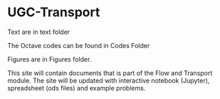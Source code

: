 # UGC-Transport

Text are in text folder


The Octave codes can be found in Codes Folder


Figures are in Figures folder.

This site will contain documents that is part of the Flow and Transport module. 
The site will be updated with interactive notebook (Jupyter), spreadsheet (ods files) and example problems.
